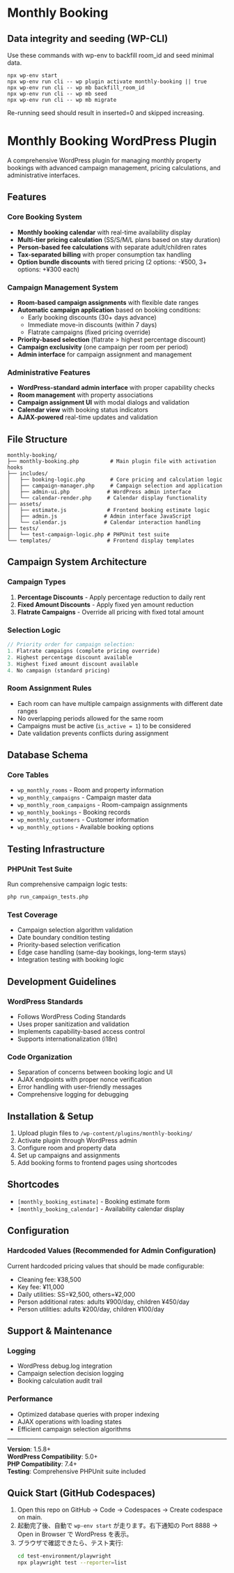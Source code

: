 # Monthly Booking

## Data integrity and seeding (WP-CLI)
Use these commands with wp-env to backfill room_id and seed minimal data.

```
npx wp-env start
npx wp-env run cli -- wp plugin activate monthly-booking || true
npx wp-env run cli -- wp mb backfill_room_id
npx wp-env run cli -- wp mb seed
npx wp-env run cli -- wp mb migrate
```

Re-running seed should result in inserted=0 and skipped increasing.


# Monthly Booking WordPress Plugin

A comprehensive WordPress plugin for managing monthly property bookings with advanced campaign management, pricing calculations, and administrative interfaces.

## Features

### Core Booking System
- **Monthly booking calendar** with real-time availability display
- **Multi-tier pricing calculation** (SS/S/M/L plans based on stay duration)
- **Person-based fee calculations** with separate adult/children rates
- **Tax-separated billing** with proper consumption tax handling
- **Option bundle discounts** with tiered pricing (2 options: -¥500, 3+ options: +¥300 each)

### Campaign Management System
- **Room-based campaign assignments** with flexible date ranges
- **Automatic campaign application** based on booking conditions:
  - Early booking discounts (30+ days advance)
  - Immediate move-in discounts (within 7 days)
  - Flatrate campaigns (fixed pricing override)
- **Priority-based selection** (flatrate > highest percentage discount)
- **Campaign exclusivity** (one campaign per room per period)
- **Admin interface** for campaign assignment and management

### Administrative Features
- **WordPress-standard admin interface** with proper capability checks
- **Room management** with property associations
- **Campaign assignment UI** with modal dialogs and validation
- **Calendar view** with booking status indicators
- **AJAX-powered** real-time updates and validation

## File Structure
```
monthly-booking/
├── monthly-booking.php          # Main plugin file with activation hooks
├── includes/
│   ├── booking-logic.php        # Core pricing and calculation logic
│   ├── campaign-manager.php     # Campaign selection and application
│   ├── admin-ui.php            # WordPress admin interface
│   └── calendar-render.php     # Calendar display functionality
├── assets/
│   ├── estimate.js             # Frontend booking estimate logic
│   ├── admin.js               # Admin interface JavaScript
│   └── calendar.js            # Calendar interaction handling
├── tests/
│   └── test-campaign-logic.php # PHPUnit test suite
└── templates/                  # Frontend display templates
```

## Campaign System Architecture

### Campaign Types
1. **Percentage Discounts** - Apply percentage reduction to daily rent
2. **Fixed Amount Discounts** - Apply fixed yen amount reduction
3. **Flatrate Campaigns** - Override all pricing with fixed total amount

### Selection Logic
```php
// Priority order for campaign selection:
1. Flatrate campaigns (complete pricing override)
2. Highest percentage discount available
3. Highest fixed amount discount available
4. No campaign (standard pricing)
```

### Room Assignment Rules
- Each room can have multiple campaign assignments with different date ranges
- No overlapping periods allowed for the same room
- Campaigns must be active (`is_active = 1`) to be considered
- Date validation prevents conflicts during assignment

## Database Schema

### Core Tables
- `wp_monthly_rooms` - Room and property information
- `wp_monthly_campaigns` - Campaign master data
- `wp_monthly_room_campaigns` - Room-campaign assignments
- `wp_monthly_bookings` - Booking records
- `wp_monthly_customers` - Customer information
- `wp_monthly_options` - Available booking options

## Testing Infrastructure

### PHPUnit Test Suite
Run comprehensive campaign logic tests:
```bash
php run_campaign_tests.php
```

### Test Coverage
- Campaign selection algorithm validation
- Date boundary condition testing
- Priority-based selection verification
- Edge case handling (same-day bookings, long-term stays)
- Integration testing with booking logic

## Development Guidelines

### WordPress Standards
- Follows WordPress Coding Standards
- Uses proper sanitization and validation
- Implements capability-based access control
- Supports internationalization (i18n)

### Code Organization
- Separation of concerns between booking logic and UI
- AJAX endpoints with proper nonce verification
- Error handling with user-friendly messages
- Comprehensive logging for debugging

## Installation & Setup

1. Upload plugin files to `/wp-content/plugins/monthly-booking/`
2. Activate plugin through WordPress admin
3. Configure room and property data
4. Set up campaigns and assignments
5. Add booking forms to frontend pages using shortcodes

## Shortcodes
- `[monthly_booking_estimate]` - Booking estimate form
- `[monthly_booking_calendar]` - Availability calendar display

## Configuration

### Hardcoded Values (Recommended for Admin Configuration)
Current hardcoded pricing values that should be made configurable:
- Cleaning fee: ¥38,500
- Key fee: ¥11,000  
- Daily utilities: SS=¥2,500, others=¥2,000
- Person additional rates: adults ¥900/day, children ¥450/day
- Person utilities: adults ¥200/day, children ¥100/day

## Support & Maintenance

### Logging
- WordPress debug.log integration
- Campaign selection decision logging
- Booking calculation audit trail

### Performance
- Optimized database queries with proper indexing
- AJAX operations with loading states
- Efficient campaign selection algorithms

---

**Version**: 1.5.8+  
**WordPress Compatibility**: 5.0+  
**PHP Compatibility**: 7.4+  
**Testing**: Comprehensive PHPUnit suite included

## Quick Start (GitHub Codespaces)
1. Open this repo on GitHub → Code → Codespaces → Create codespace on main.
2. 起動完了後、自動で `wp-env start` が走ります。右下通知の Port 8888 → Open in Browser で WordPress を表示。
3. ブラウザで確認できたら、テスト実行:
   ```bash
   cd test-environment/playwright
   npx playwright test --reporter=list
   ```

